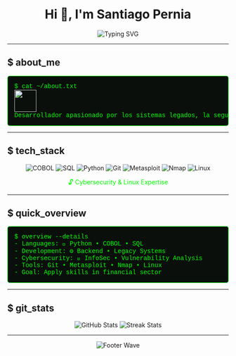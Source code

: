 <h1 align="center">Hi 👾, I'm Santiago Pernia</h1>
<p align="center">
  <img src="https://readme-typing-svg.herokuapp.com/?lines=Software+Developer+%7C+COBOL,+Python,+SQL+%7C+Cybersecurity+Enthusiast&font=Fira+Code&pause=1000&color=00FF00" alt="Typing SVG" />
</p>

---

## $ about_me
<pre style="color: #00FF00; background-color: #0A0F0B; padding: 15px; font-family: 'Courier New', monospace; border: 1px solid #00FF00; border-radius: 5px;">
$ cat ~/about.txt
<picture><img src="https://github.com/7oSkaaa/7oSkaaa/blob/main/Images/about_me.gif?raw=true" width="50px" style="vertical-align: middle;"></picture>
Desarrollador apasionado por los sistemas legados, la seguridad informática y el backend moderno. Mi objetivo es aplicar mis conocimientos en el sector financiero.
</pre>

---

## $ tech_stack
<p align="center">
  <img src="https://img.shields.io/badge/COBOL-00599C?logo=cobol&style=plastic&color=00FF00" alt="COBOL" />
  <img src="https://img.shields.io/badge/SQL-005C84?logo=postgresql&style=plastic&color=00FF00" alt="SQL" />
  <img src="https://img.shields.io/badge/Python-3776AB?logo=python&style=plastic&color=00FF00" alt="Python" />
  <img src="https://img.shields.io/badge/Git-F05032?logo=git&style=plastic&color=00FF00" alt="Git" />
  <img src="https://img.shields.io/badge/Metasploit-FF5722?logo=metasploit&style=plastic&color=00FF00" alt="Metasploit" />
  <img src="https://img.shields.io/badge/Nmap-FF9800?logo=nmap&style=plastic&color=00FF00" alt="Nmap" />
  <img src="https://img.shields.io/badge/Linux-FCC624?logo=linux&style=plastic&color=00FF00" alt="Linux" />
</p>
<p align="center" style="color: #00FF00;">🔓 Cybersecurity & Linux Expertise</p>

---

## $ quick_overview
<pre style="color: #00FF00; background-color: #0A0F0B; padding: 15px; font-family: 'Courier New', monospace; border: 1px solid #00FF00; border-radius: 5px;">
$ overview --details
- Languages: 🐍 Python • COBOL • SQL
- Development: ⚙ Backend • Legacy Systems
- Cybersecurity: 🔐 InfoSec • Vulnerability Analysis
- Tools: Git • Metasploit • Nmap • Linux
- Goal: Apply skills in financial sector
</pre>

---

## $ git_stats
<p align="center">
  <img src="https://github-readme-stats.vercel.app/api?username=SantiagoPernia&show_icons=true&theme=dracula&hide_border=true" alt="GitHub Stats" />
  <img src="https://github-readme-streak-stats.herokuapp.com/?user=SantiagoPernia&theme=dracula&hide_border=true" alt="Streak Stats" />
</p>

---


<p align="center">
  <img src="https://capsule-render.vercel.app/api?type=wave&color=0A0F0B,00FF00&height=100&section=footer" alt="Footer Wave" />
</p>









